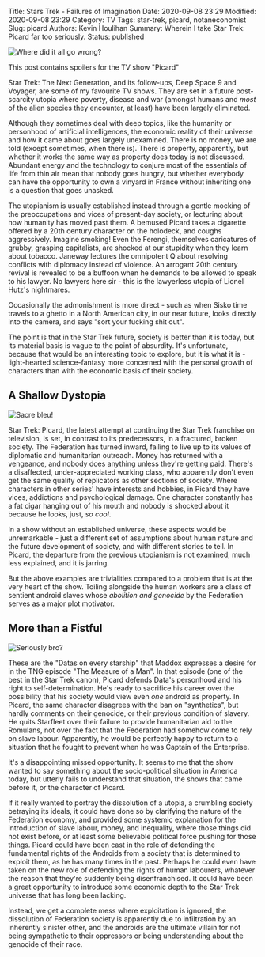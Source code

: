 Title: Stars Trek - Failures of Imagination
Date: 2020-09-08 23:29
Modified: 2020-09-08 23:29
Category: TV
Tags: star-trek, picard, notaneconomist
Slug: picard
Authors: Kevin Houlihan
Summary: Wherein I take Star Trek: Picard far too seriously.
Status: published

![Where did it all go wrong?]({static}/images/picard/picard-at-the-bar.jpg "Where did it all go wrong?")

<i class="fas fa-exclamation-triangle spoiler-icon"></i><span class="spoiler-text">This post contains spoilers for the TV show "Picard"</span>

Star Trek: The Next Generation, and its follow-ups, Deep Space 9 and Voyager, are some of my favourite TV shows. They are set in a future post-scarcity utopia where poverty, disease and war (amongst humans and *most* of the alien species they encounter, at least) have been largely eliminated.

Although they sometimes deal with deep topics, like the humanity or personhood of artificial intelligences, the economic reality of their universe and how it came about goes largely unexamined. There is no money, we are told (except sometimes, when there is). There is property, apparently, but whether it works the same way as property does today is not discussed. Abundant energy and the technology to conjure most of the essentials of life from thin air mean that nobody goes hungry, but whether everybody can have the opportunity to own a vinyard in France without inheriting one is a question that goes unasked.

The utopianism is usually established instead through a gentle mocking of the preoccupations and vices of present-day society, or lecturing about how humanity has moved past them. A bemused Picard takes a cigarette offered by a 20th century character on the holodeck, and coughs aggressively. Imagine smoking! Even the Ferengi, themselves caricatures of grubby, grasping capitalists, are shocked at our stupidity when they learn about tobacco. Janeway lectures the omnipotent Q about resolving conflicts with diplomacy instead of violence. An arrogant 20th century revival is revealed to be a buffoon when he demands to be allowed to speak to his lawyer. No lawyers here sir - this is the lawyerless utopia of Lionel Hutz's nightmares.

Occasionally the admonishment is more direct - such as when Sisko time travels to a ghetto in a North American city, in our near future, looks directly into the camera, and says "sort your fucking shit out".

The point is that in the Star Trek future, society is better than it is today, but its material basis is vague to the point of absurdity. It's unfortunate, because that would be an interesting topic to explore, but it is what it is - light-hearted science-fantasy more concerned with the personal growth of characters than with the economic basis of their society.

## A Shallow Dystopia

![Sacre bleu!]({static}/images/picard/picard-in-disguise-cropped.jpeg "Sacre bleu!")

Star Trek: Picard, the latest attempt at continuing the Star Trek franchise on television, is set, in contrast to its predecessors, in a fractured, broken society. The Federation has turned inward, failing to live up to its values of diplomatic and humanitarian outreach. Money has returned with a vengeance, and nobody does anything unless they're getting paid. There's a disaffected, under-appreciated working class, who apparently don't even get the same quality of replicators as other sections of society. Where characters in other series' have interests and hobbies, in Picard they have vices, addictions and psychological damage. One character constantly has a fat cigar hanging out of his mouth and nobody is shocked about it because he looks, just, *so cool*.

In a show without an established universe, these aspects would be unremarkable - just a different set of assumptions about human nature and the future development of society, and with different stories to tell. In Picard, the departure from the previous utopianism is not examined, much less explained, and it is jarring.

But the above examples are trivialities compared to a problem that is at the very heart of the show. Toiling alongside the human workers are a class of sentient android slaves whose *abolition and genocide* by the Federation serves as a major plot motivator.

## More than a Fistful

![Seriously bro?]({static}/images/picard/data-side-eye.jpg "Seriously bro?")

These are the "Datas on every starship" that Maddox expresses a desire for in the TNG episode "The Measure of a Man". In that episode (one of the best in the Star Trek canon), Picard defends Data's personhood and his right to self-determination. He's ready to sacrifice his career over the possibility that his society would view even *one* android as property. In Picard, the same character disagrees with the ban on "synthetics", but hardly comments on their genocide, or their previous condition of slavery. He quits Starfleet over their failure to provide humanitarian aid to the Romulans, not over the fact that the Federation had somehow come to rely on slave labour. Apparently, he would be perfectly happy to return to a situation that he fought to prevent when he was Captain of the Enterprise.

It's a disappointing missed opportunity. It seems to me that the show wanted to say something about the socio-political situation in America today, but utterly fails to understand that situation, the shows that came before it, or the character of Picard.

If it really wanted to portray the dissolution of a utopia, a crumbling society betraying its ideals, it could have done so by clarifying the nature of the Federation economy, and provided some systemic explanation for the introduction of slave labour, money, and inequality, where those things did not exist before, or at least some believable political force pushing for those things. Picard could have been cast in the role of defending the fundamental rights of the Androids from a society that is determined to exploit them, as he has many times in the past. Perhaps he could even have taken on the new role of defending the rights of human labourers, whatever the reason that they're suddenly being disenfranchised. It could have been a great opportunity to introduce some economic depth to the Star Trek universe that has long been lacking.

Instead, we get a complete mess where exploitation is ignored, the dissolution of Federation society is apparently due to infiltration by an inherently sinister other, and the androids are the ultimate villain for not being sympathetic to their oppressors or being understanding about the genocide of their race.
